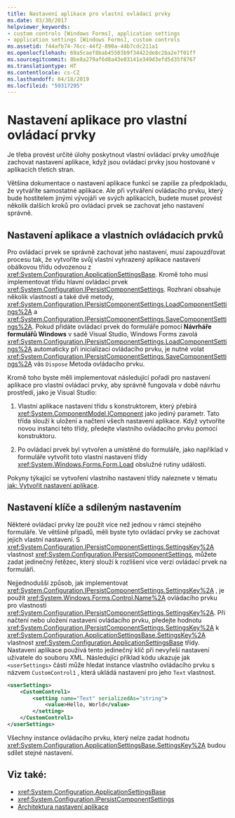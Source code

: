 ```yaml
---
title: Nastavení aplikace pro vlastní ovládací prvky
ms.date: 03/30/2017
helpviewer_keywords:
- custom controls [Windows Forms], application settings
- application settings [Windows Forms], custom controls
ms.assetid: f44afb74-76cc-44f2-890a-44b7cdc211a1
ms.openlocfilehash: 69a5caef8bab45503b9f34422de8c2ba2e7f01ff
ms.sourcegitcommit: 0be8a279af6d8a43e03141e349d3efd5d35f8767
ms.translationtype: HT
ms.contentlocale: cs-CZ
ms.lasthandoff: 04/18/2019
ms.locfileid: "59317295"
---
```

# <a name="application-settings-for-custom-controls"></a>Nastavení aplikace pro vlastní ovládací prvky
Je třeba provést určité úlohy poskytnout vlastní ovládací prvky umožňuje zachovat nastavení aplikace, když jsou ovládací prvky jsou hostované v aplikacích třetích stran.  
  
 Většina dokumentace o nastavení aplikace funkcí se zapíše za předpokladu, že vytváříte samostatné aplikace. Ale při vytváření ovládacího prvku, který bude hostitelem jinými vývojáři ve svých aplikacích, budete muset provést několik dalších kroků pro ovládací prvek se zachovat jeho nastavení správně.  
  
## <a name="application-settings-and-custom-controls"></a>Nastavení aplikace a vlastních ovládacích prvků  
 Pro ovládací prvek se správně zachovat jeho nastavení, musí zapouzdřovat procesu tak, že vytvoříte svůj vlastní vyhrazený aplikace nastavení obálkovou třídu odvozenou z <xref:System.Configuration.ApplicationSettingsBase>. Kromě toho musí implementovat třídu hlavní ovládací prvek <xref:System.Configuration.IPersistComponentSettings>. Rozhraní obsahuje několik vlastností a také dvě metody, <xref:System.Configuration.IPersistComponentSettings.LoadComponentSettings%2A> a <xref:System.Configuration.IPersistComponentSettings.SaveComponentSettings%2A>. Pokud přidáte ovládací prvek do formuláře pomocí **Návrháře formulářů Windows** v sadě Visual Studio, Windows Forms zavolá <xref:System.Configuration.IPersistComponentSettings.LoadComponentSettings%2A> automaticky při inicializaci ovládacího prvku, je nutné volat <xref:System.Configuration.IPersistComponentSettings.SaveComponentSettings%2A> vás `Dispose` Metoda ovládacího prvku.  
  
 Kromě toho byste měli implementovat následující pořadí pro nastavení aplikace pro vlastní ovládací prvky, aby správně fungovala v době návrhu prostředí, jako je Visual Studio:  
  
1. Vlastní aplikace nastavení třídu s konstruktorem, který přebírá <xref:System.ComponentModel.IComponent> jako jediný parametr. Tato třída slouží k uložení a načtení všech nastavení aplikace. Když vytvoříte novou instanci této třídy, předejte vlastního ovládacího prvku pomocí konstruktoru.  
  
2. Po ovládací prvek byl vytvořen a umístěné do formuláře, jako například v formuláře vytvořit toto vlastní nastavení třídy <xref:System.Windows.Forms.Form.Load> obslužné rutiny události.  
  
 Pokyny týkající se vytvoření vlastního nastavení třídy naleznete v tématu [jak: Vytvořit nastavení aplikace](how-to-create-application-settings.md).  
  
## <a name="settings-keys-and-shared-settings"></a>Nastavení klíče a sdíleným nastavením  
 Některé ovládací prvky lze použít více než jednou v rámci stejného formuláře. Ve většině případů, měli byste tyto ovládací prvky se zachovat jejich vlastní nastavení. S <xref:System.Configuration.IPersistComponentSettings.SettingsKey%2A> vlastnost <xref:System.Configuration.IPersistComponentSettings>, můžete zadat jedinečný řetězec, který slouží k rozlišení více verzí ovládací prvek na formuláři.  
  
 Nejjednodušší způsob, jak implementovat <xref:System.Configuration.IPersistComponentSettings.SettingsKey%2A> , je použít <xref:System.Windows.Forms.Control.Name%2A> ovládacího prvku pro vlastnosti <xref:System.Configuration.IPersistComponentSettings.SettingsKey%2A>. Při načtení nebo uložení nastavení ovládacího prvku, předejte hodnotu <xref:System.Configuration.IPersistComponentSettings.SettingsKey%2A> k <xref:System.Configuration.ApplicationSettingsBase.SettingsKey%2A> vlastnost <xref:System.Configuration.ApplicationSettingsBase> třídy. Nastavení aplikace používá tento jedinečný klíč při nevyřeší nastavení uživatele do souboru XML. Následující příklad kódu ukazuje jak `<userSettings>` části může hledat instance vlastního ovládacího prvku s názvem `CustomControl1` , která ukládá nastavení pro jeho `Text` vlastnost.  
  
```xml  
<userSettings>  
    <CustomControl1>  
        <setting name="Text" serializedAs="string">  
            <value>Hello, World</value>  
        </setting>  
    </CustomControl1>  
</userSettings>  
```  
  
 Všechny instance ovládacího prvku, který nelze zadat hodnotu <xref:System.Configuration.ApplicationSettingsBase.SettingsKey%2A> budou sdílet stejné nastavení.  
  
## <a name="see-also"></a>Viz také:

- <xref:System.Configuration.ApplicationSettingsBase>
- <xref:System.Configuration.IPersistComponentSettings>
- [Architektura nastavení aplikace](application-settings-architecture.md)
